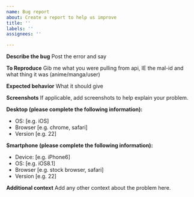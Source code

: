 ```yaml
---
name: Bug report
about: Create a report to help us improve
title: ''
labels: ''
assignees: ''

---
```


**Describe the bug**
Post the error and say

**To Reproduce**
Gib me what you were pulling from api, IE the mal-id and what thing it was (anime/manga/user)

**Expected behavior**
What it should give 

**Screenshots**
If applicable, add screenshots to help explain your problem.

**Desktop (please complete the following information):**
 - OS: [e.g. iOS]
 - Browser [e.g. chrome, safari]
 - Version [e.g. 22]

**Smartphone (please complete the following information):**
 - Device: [e.g. iPhone6]
 - OS: [e.g. iOS8.1]
 - Browser [e.g. stock browser, safari]
 - Version [e.g. 22]

**Additional context**
Add any other context about the problem here.
